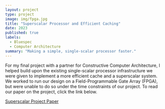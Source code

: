 ```yaml
---
layout: project
type: project
image: img/fpga.jpg
title: "Superscalar Processor and Efficient Caching"
date: 2023
published: true
labels:
  - Bluespec
  - Computer Architecture
summary: "Making a simple, single-scalar processor faster."
---
```


For my final project with a partner for Constructive Computer Architecture, I helped build upon the existing single-scalar processor infrastructure we were given to implement a more efficient cache and a superscalar system. We worked to run our design on a Field-Programmable Gate Array (FPGA), but were unable to do so under the time constraints of our project. To read our paper on the project, click the link below.

<a href="/projects/superscalar.pdf">Superscalar Project Paper</a>
